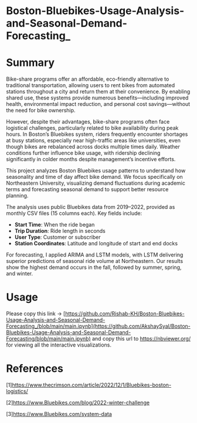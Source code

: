 # Boston-Bluebikes-Usage-Analysis-and-Seasonal-Demand-Forecasting_

# Summary
Bike-share programs offer an affordable, eco-friendly alternative to traditional transportation, allowing users to rent bikes from automated stations throughout a city and return them at their convenience. By enabling shared use, these systems provide numerous benefits—including improved health, environmental impact reduction, and personal cost savings—without the need for bike ownership.

However, despite their advantages, bike-share programs often face logistical challenges, particularly related to bike availability during peak hours. In Boston’s Bluebikes system, riders frequently encounter shortages at busy stations, especially near high-traffic areas like universities, even though bikes are rebalanced across docks multiple times daily. Weather conditions further influence bike usage, with ridership declining significantly in colder months despite management’s incentive efforts.

This project analyzes Boston Bluebikes usage patterns to understand how seasonality and time of day affect bike demand. We focus specifically on Northeastern University, visualizing demand fluctuations during academic terms and forecasting seasonal demand to support better resource planning. 

The analysis uses public Bluebikes data from 2019–2022, provided as monthly CSV files (15 columns each). Key fields include:
- **Start Time**: When the ride began
- **Trip Duration**: Ride length in seconds
- **User Type**: Customer or subscriber
- **Station Coordinates**: Latitude and longitude of start and end docks

For forecasting, I applied ARIMA and LSTM models, with LSTM delivering superior predictions of seasonal ride volume at Northeastern. Our results show the highest demand occurs in the fall, followed by summer, spring, and winter.

# Usage

Please copy this link -> [https://github.com/Rishab-KH/Boston-Bluebikes-Usage-Analysis-and-Seasonal-Demand-Forecasting_/blob/main/main.ipynb](https://github.com/AkshaySyal/Boston-Bluebikes-Usage-Analysis-and-Seasonal-Demand-Forecasting/blob/main/main.ipynb) and copy this url to https://nbviewer.org/ for viewing all the interactive visualizations.  

# References
[1]https://www.thecrimson.com/article/2022/12/1/Bluebikes-boston-logistics/

[2]https://www.Bluebikes.com/blog/2022-winter-challenge

[3]https://www.Bluebikes.com/system-data 
